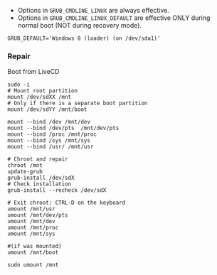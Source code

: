 * Options in `GRUB_CMDLINE_LINUX` are always effective.
* Options in `GRUB_CMDLINE_LINUX_DEFAULT` are effective ONLY during normal boot (NOT during recovery mode).


```
GRUB_DEFAULT='Windows 8 (loader) (on /dev/sda1)'
```

### Repair
Boot from LiveCD
```shell
sudo -i
# Mount root partition
mount /dev/sdXX /mnt
# Only if there is a separate boot partition
mount /dev/sdYY /mnt/boot

mount --bind /dev /mnt/dev
mount --bind /dev/pts  /mnt/dev/pts
mount --bind /proc /mnt/proc
mount --bind /sys /mnt/sys
mount --bind /usr/ /mnt/usr

# Chroot and repair
chroot /mnt
update-grub
grub-install /dev/sdX
# Check installation
grub-install --recheck /dev/sdX

# Exit chroot: CTRL-D on the keyboard
umount /mnt/usr
umount /mnt/dev/pts
umount /mnt/dev
umount /mnt/proc
umount /mnt/sys

#(if was mounted)
umount /mnt/boot

sudo umount /mnt
```
